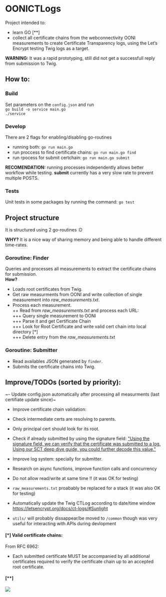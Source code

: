 # OONICTLogs
Project intended to:
- learn GO [**]
- collect all certificate chains from the webconnectivity OONI measurements to create Certificate Transparency logs, using the Let’s Encrypt testing Twig logs as a target.

**WARNING:** It was a rapid prototyping, still did not get a successfull reply from submission to Twig.

## How to: 
### Build
Set parameters on the `config.json` and run <br>
`go build -o service main.go` <br>
`./service`

### Develop
There are 2 flags for enabling/disabling go-routines
+ running both:  `go run main.go` 
+ run proccess to find certificate chains: `go run main.go find`  
+ run rpocess for submit certchain: `go run main.go submit`
  
**RECOMENDATION:** running processes independently allows better workflow while testing. **submit** currently has a very slow rate to prevent multiple POSTS.


### Tests
Unit tests in some packages by running the command: `go test`


## Project structure
It is structured using 2 go-routines :D

**WHY?** It is a nice way of sharing memory and being able to handle different time-rates. 

### Goroutine: Finder
Queries and processes all measurements to extract the certificate chains for submission. <br/>
**How?** <br/>

+ Loads root certificates from Twig. <br/>
+ Get raw measurments from OONI and write collection of single measurement into *raw_measurements.txt*. <br/>
+ Process each measurement. <br/>
++ Read from *raw_measurements.txt* and process each URL: <br/>
+++ Query single measurement to OONI <br/>
+++ Parse it and get Certificate Chain <br/>
+++ Look for Root Certificate and write valid cert chain into local directory [*] <br/>
+++ Delete entry from the *raw_measurements.txt* <br/>

### Goroutine: Submitter
+ Read availables JSON generated by `finder`.
+ Submits the certificate chains into Twig.

## Improve/TODOs (sorted by priority):
~- Update config.json automatically after processing all measurments (last certifiate update since)~
- Improve certificate chain validation:
 - Check intermediate certs are resolving to parents.
 - Only principal cert should look for its root.
 - Check if already submitted by using the signature field:
 ["Using the signature field, we can verify that the certificate was submitted to a log. Using our SCT deep dive guide, you could further decode this value."](https://letsencrypt.org/docs/ct-logs/#Sunlight)

- Improve log system: specially for submitter.
- Research on async functions, improve function calls and concurrency
- Do not allow read/write at same time !! (it was OK for testing)
- `raw_measurements.txt` proabably be replaced for a stack (it was also OK for testing)
- Automatically update the Twig CTLog according to date/time window
https://letsencrypt.org/docs/ct-logs/#Sunlight
- `utils/` will probably dissappear/be moved to `/common` though was very useful for interacting with APIs during devlopment



#### [*] Valid certificate chains:
From RFC 6962:
- Each submitted certificate MUST be accompanied by all additional certificates required to verify the certificate chain up to an accepted root certificate.

#### [**]
![](https://upload.wikimedia.org/wikipedia/commons/thumb/2/23/Golang.png/320px-Golang.png)
